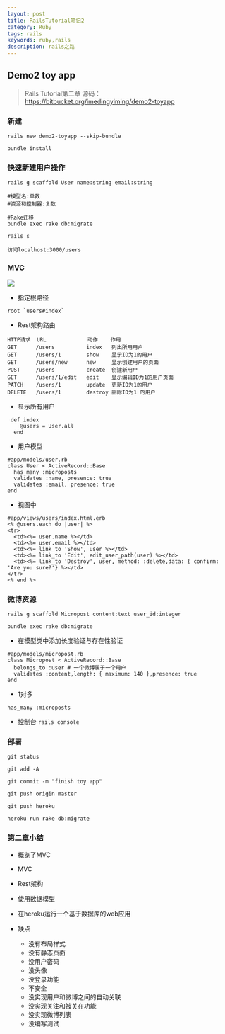 ```yaml
---
layout: post
title: RailsTutorial笔记2
category: Ruby
tags: rails
keywords: ruby,rails
description: rails之路
---
```


## Demo2 toy app

> Rails Tutorial第二章
> 源码：https://bitbucket.org/imedingyiming/demo2-toyapp

### 新建

```
rails new demo2-toyapp --skip-bundle

bundle install
```

### 快速新建用户操作

```
rails g scaffold User name:string email:string

#模型名:单数
#资源和控制器:复数

#Rake迁移
bundle exec rake db:migrate

rails s

访问localhost:3000/users
```


### MVC

![](https://github.com/dingyiming/learn-Ruby-rails/blob/master/pics/MVC.png?raw=true)

* 指定根路径

```
root `users#index`
```

* Rest架构路由

```
HTTP请求  URL             动作    作用
GET      /users          index   列出所用用户
GET      /users/1        show    显示ID为1的用户
GET      /users/new      new     显示创建用户的页面
POST     /users          create  创建新用户
GET      /users/1/edit   edit    显示编辑ID为1的用户页面
PATCH    /users/1        update  更新ID为1的用户
DELETE   /users/1        destroy 删除ID为1 的用户
```

* 显示所有用户

```
 def index
    @users = User.all
  end
```

* 用户模型

```
#app/models/user.rb
class User < ActiveRecord::Base
  has_many :microposts
  validates :name, presence: true
  validates :email, presence: true
end
```

* 视图中

```
#app/views/users/index.html.erb
<% @users.each do |user| %>
<tr>
  <td><%= user.name %></td>
  <td><%= user.email %></td>
  <td><%= link_to 'Show', user %></td>
  <td><%= link_to 'Edit', edit_user_path(user) %></td>
  <td><%= link_to 'Destroy', user, method: :delete,data: { confirm: 'Are you sure?'} %></td>
</tr>
<% end %>
```

### 微博资源

```
rails g scaffold Micropost content:text user_id:integer

bundle exec rake db:migrate
```

* 在模型类中添加长度验证与存在性验证

```
#app/models/micropost.rb
class Micropost < ActiveRecord::Base
  belongs_to :user # 一个微博属于一个用户
  validates :content,length: { maximum: 140 },presence: true
end
```

* 1对多

```
has_many :microposts
```

* 控制台 `rails console`

### 部署

```
git status

git add -A

git commit -m "finish toy app"

git push origin master

git push heroku

heroku run rake db:migrate
```

### 第二章小结

* 概览了MVC
* MVC
* Rest架构
* 使用数据模型
* 在heroku运行一个基于数据库的web应用

* 缺点
  * 没有布局样式
  * 没有静态页面
  * 没用户密码
  * 没头像
  * 没登录功能
  * 不安全
  * 没实现用户和微博之间的自动关联
  * 没实现关注和被关在功能
  * 没实现微博列表
  * 没编写测试
